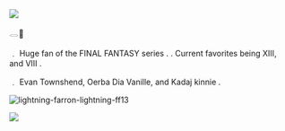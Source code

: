 <img src="http://www.pngall.com/wp-content/uploads/2017/03/Lace-Free-Download-PNG.png"/>


   

  
 
   

𓂋🪽


﹒ Huge fan of the FINAL FANTASY series . . Current favorites being XIII, and VIII . 

﹒  Evan Townshend, Oerba Dia Vanille, and Kadaj kinnie .


![lightning-farron-lightning-ff13](https://github.com/user-attachments/assets/fc6ee7ac-74b3-4837-9e19-8856fc776d2e)

  
  

  

   



  
  
   

  
  
   

   

<img src="http://www.pngall.com/wp-content/uploads/2017/03/Lace-Free-Download-PNG.png"/>
